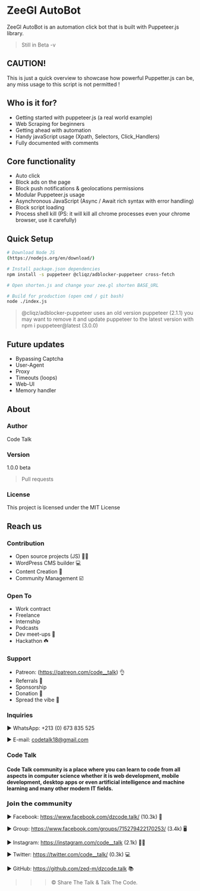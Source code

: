 # ZeeGl AutoBot

ZeeGl AutoBot is an automation click bot that is built with Puppeteer.js library.

> Still in Beta -v

## CAUTION!

This is just a quick overview to showcase how powerful Puppetter.js can be, any miss usage to this script is not permitted !

## Who is it for?

- Getting started with puppeteer.js (a real world example)
- Web Scraping for beginners
- Getting ahead with automation
- Handy javaScript usage (Xpath, Selectors, Click_Handlers)
- Fully documented with comments

## Core functionality

- Auto click
- Block ads on the page
- Block push notifications & geolocations permissions
- Modular Puppeteer.js usage
- Asynchronous JavaScript (Async / Await rich syntax with error handling)
- Block script loading
- Process shell kill (PS: it will kill all chrome processes even your chrome browser, use it carefully)

## Quick Setup

```bash
# Download Node JS
(https://nodejs.org/en/download/)

# Install package.json dependencies
npm install -s puppeteer @cliqz/adblocker-puppeteer cross-fetch

# Open shorten.js and change your zee.gl shorten BASE_URL

# Build for production (open cmd / git bash)
node ./index.js
```
> @cliqz/adblocker-puppeteer uses an old version puppeteer (2.1.1) you may want to remove it and update puppeteer to the latest version with npm i puppeteer@latest (3.0.0)

## Future updates

- Bypassing Captcha
- User-Agent
- Proxy
- Timeouts (loops)
- Web-UI
- Memory handler

## About

### Author

Code Talk

### Version

1.0.0 beta

> Pull requests

### License

This project is licensed under the MIT License

## Reach us

### Contribution

- Open source projects (JS) 👨‍💻
- WordPress CMS builder 💻
- Content Creation 📰
- Community Management ☑️

### Open To

- Work contract
- Freelance
- Internship
- Podcasts
- Dev meet-ups 🙍
- Hackathon ☘️

### Support

- Patreon: (https://patreon.com/code__talk) 👌
- Referrals 💁
- Sponsorship
- Donation 💼
- Spread the vibe 🤙

### Inquiries

► WhatsApp: +213 (0) 673 835 525

► E-mail: codetalk18@gmail.com

### Code Talk

#### Code Talk community is a place where you can learn to code from all aspects in computer science whether it is web development, mobile development, desktop apps or even artificial intelligence and machine learning and many other modern IT fields.

### 𝗝𝗼𝗶𝗻 𝘁𝗵𝗲 𝗰𝗼𝗺𝗺𝘂𝗻𝗶𝘁𝘆⁣

► Facebook: https://www.facebook.com/dzcode.talk/ (10.3k) 📴

► Group: https://www.facebook.com/groups/715279422170253/ (3.4k) 🖥

► Instagram: https://instagram.com/code__talk (2.1k) 👨‍💻

► Twitter: https://twitter.com/code__talk/ (0.3k) 💻

► GitHub: https://github.com/zed-m/dzcode.talk 📚

> > > © Share The Talk & Talk The Code.

